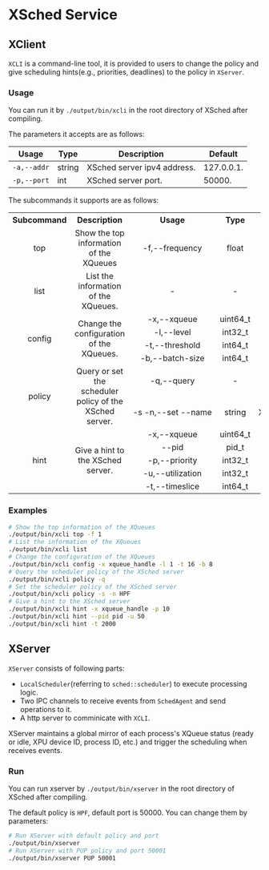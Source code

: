 # XSched Service

## XClient

`XCLI` is a command-line tool, it is provided to users to change the policy and give scheduling hints(e.g., priorities, deadlines) to the policy in `XServer`.

### Usage

You can run it by `./output/bin/xcli` in the root directory of XSched after compiling.

The parameters it accepts are as follows:

| Usage       | Type   | Description                 | Default    |
| ----------- | ------ | --------------------------- | ---------- |
| `-a,--addr` | string | XSched server ipv4 address. | 127.0.0.1. |
| `-p,--port` | int    | XSched server port.         | 50000.     |

The subcommands it supports are as follows:

<table>
  <tr>
    <th align="center">Subcommand</th>
    <th align="center">Description</th>
    <th align="center">Usage</th>
    <th align="center">Type</th>
    <th align="center">Range</th>
  </tr>
  <tr>
    <td align="center">top</a></td>
    <td align="center">Show the top information of the XQueues</td>
    <td align="center" style="white-space:nowrap">-f,--frequency</td>
    <td align="center">float</td>
    <td align="center">[0,30]</td>
  </tr>
  <tr>
    <td align="center">list</a></td>
    <td align="center">List the information of the XQueues.</td>
    <td align="center">-</td>
    <td align="center">-</td>
    <td align="center">-</td>
  </tr>
  <tr>
    <td align="center" rowspan="4">config</a></td>
    <td align="center" rowspan="4">Change the configuration of the XQueues.</td>
    <td align="center" style="white-space:nowrap">-x,--xqueue</td>
    <td align="center">uint64_t</td>
    <td align="center">-</td>
  </tr>
  <tr>
    <td align="center" style="white-space:nowrap">-l,--level</td>
    <td align="center" style="white-space:nowrap">int32_t</td>
    <td align="center">[1,3]</td>
  </tr>
  <tr>
    <td align="center" style="white-space:nowrap">-t,--threshold</td>
    <td align="center">int64_t</td>
    <td align="center">[1,65536]</td>
  </tr>
  <tr>
    <td align="center" style="white-space:nowrap">-b,--batch-size</td>
    <td align="center">int64_t</td>
    <td align="center">[1,65536]</td>
  </tr>
  <tr>
    <td align="center" rowspan="2">policy</a></td>
    <td align="center" rowspan="2">Query or set the scheduler policy of the XSched server.</td>
    <td align="center">-q,--query</td>
    <td align="center">-</td>
    <td align="center">-</td>
  </tr>
  <tr>
    <td align="center" style="white-space:nowrap">-s -n,--set --name</td>
    <td align="center">string</td>
    <td align="center">XSCHED_POLICY</td>
   </tr>
   <tr>
    <td align="center" rowspan="5">hint</a></td>
    <td align="center" rowspan="5">Give a hint to the XSched server.</td>
    <td align="center">-x,--xqueue</td>
    <td align="center">uint64_t</td>
    <td align="center">-</td>
  </tr>
  <tr>
    <td align="center" style="white-space:nowrap">--pid</td>
    <td align="center">pid_t</td>
    <td align="center">-</td>
   </tr>
  <tr>
    <td align="center" style="white-space:nowrap">-p,--priority</td>
    <td align="center">int32_t</td>
    <td align="center">[-255,255]</td>
   </tr>
  <tr>
    <td align="center" style="white-space:nowrap">-u,--utilization</td>
    <td align="center">int32_t</td>
    <td align="center">[0,100]</td>
   </tr>
  <tr>
    <td align="center" style="white-space:nowrap">-t,--timeslice</td>
    <td align="center">int64_t</td>
    <td align="center">[100,100000]</td>
   </tr>
</table>

### Examples

```bash
# Show the top information of the XQueues
./output/bin/xcli top -f 1
# List the information of the XQueues
./output/bin/xcli list
# Change the configuration of the XQueues
./output/bin/xcli config -x xqueue_handle -l 1 -t 16 -b 8
# Query the scheduler policy of the XSched server
./output/bin/xcli policy -q
# Set the scheduler policy of the XSched server
./output/bin/xcli policy -s -n HPF
# Give a hint to the XSched server
./output/bin/xcli hint -x xqueue_handle -p 10
./output/bin/xcli hint --pid pid -u 50
./output/bin/xcli hint -t 2000
```

## XServer

`XServer` consists of following parts:

- `LocalScheduler`(referring to `sched::scheduler`) to execute processing logic.
- Two IPC channels to receive events from `SchedAgent` and send operations to it.
- A http server to comminicate with `XCLI`.

XServer maintains a global mirror of each process's XQueue status (ready or idle, XPU device ID, process ID, etc.) and trigger the scheduling when receives events.

### Run

You can run xserver by `./output/bin/xserver` in the root directory of XSched after compiling.

The default policy is `HPF`, default port is 50000. You can change them by parameters:

```bash
# Run XServer with default policy and port
./output/bin/xserver
# Run XServer with PUP policy and port 50001
./output/bin/xserver PUP 50001
```
